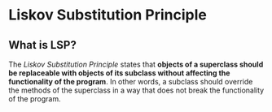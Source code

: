 # Liskov Substitution Principle
## What is LSP?
The *Liskov Substitution Principle* states that **objects of a superclass should be replaceable with objects of its subclass without affecting the functionality of the program**. In other words, a subclass should override the methods of the superclass in a way that does not break the functionality of the program.